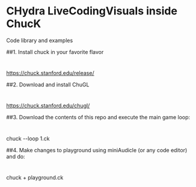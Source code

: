 # CHydra LiveCodingVisuals inside ChucK
Code library and examples 


##1. Install chuck in your favorite flavor
#
https://chuck.stanford.edu/release/

##2. Download and install ChuGL
#
https://chuck.stanford.edu/chugl/

##3. Download the contents of this repo and execute the main game loop:
#
chuck --loop 1.ck

##4. Make changes to playground using miniAudicle (or any code editor) and do:
#
chuck + playground.ck
